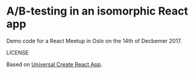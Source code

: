 # A/B-testing in an isomorphic React app

Demo code for a React Meetup in Oslo on the 14th of Decbemer 2017.

LICENSE

Based on [Universal Create React App](https://github.com/leanjscom/universal-create-react-app).
